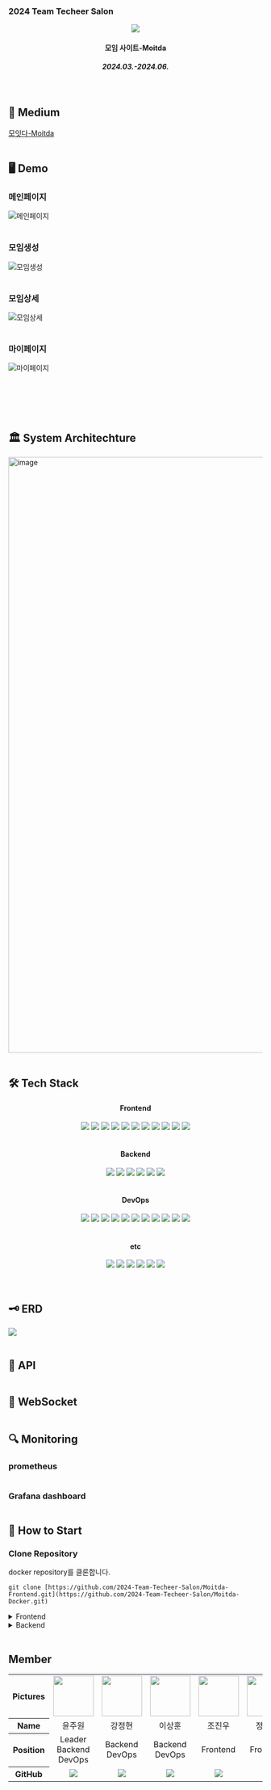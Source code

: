 <h3>2024 Team Techeer Salon</h3>
<div align=center>
<img src="https://i.ibb.co/HqnmmSJ/2024-06-11-10-25-51.png"/>
<h4>모임 사이트-Moitda</h4>
<h5>2024.03.-2024.06.</h5>
</div>
<br />

<h2>📄 Medium</h2>

[모잇다-Moitda]()
<br />
<br />

<h2>🖥️ Demo</h2>
<h3>메인페이지</h3>

![메인페이지](https://)
<br />
<br />

<h3>모임생성</h3>

![모임생성](https://)
<br />
<br />

<h3>모임상세</h3>

![모임상세](https://)
<br />
<br />

<h3>마이페이지</h3>

![마이페이지](https://)
<br />
<br />
<br />
<br />
<br />
<br />

<h2>🏛️ System Architechture</h2>
<img width="1180" alt="image" src="https://github.com/2024-Team-Techeer-Salon/.github/assets/133188752/062b2e70-bc07-4c7a-a00d-8bbf868b06c8">

<br />
<br />

<h2>🛠️ Tech Stack</h2>
<div align=center>
<h4>Frontend</h4>
<img src="https://img.shields.io/badge/Yarn-2C8EBB?style=for-the-badge&logo=yarn&logoColor=white">
<img src="https://img.shields.io/badge/Next.js-000000?style=for-the-badge&logo=next.js&logoColor=white">
<img src="https://img.shields.io/badge/TypeScript-3178C6?style=for-the-badge&logo=typescript&logoColor=white">
<img src="https://img.shields.io/badge/Tailwind_CSS-38B2AC?style=for-the-badge&logo=tailwind-css&logoColor=white">
<img src="https://img.shields.io/badge/Prettier-F7B93E?style=for-the-badge&logo=prettier&logoColor=white">
<img src="https://img.shields.io/badge/ESLint-4B32C3?style=for-the-badge&logo=eslint&logoColor=white">
<img src="https://img.shields.io/badge/Daisy_UI-4992d7?style=for-the-badge&logo=daisyui&logoColor=white">
<img src="https://img.shields.io/badge/MUI-007FFF?style=for-the-badge&logo=mui&logoColor=white">
<img src="https://img.shields.io/badge/React_Query-FF4154?style=for-the-badge&logo=reactquery&logoColor=white">
<img src="https://img.shields.io/badge/Redux_Toolkit-764ABC?style=for-the-badge&logo=redux&logoColor=white">
<img src="https://img.shields.io/badge/React_Hook_Form-EC5990?style=for-the-badge&logo=reacthookform&logoColor=white">

<br />
<br />
<h4>Backend</h4>
<img src="https://img.shields.io/badge/spring_boot-6DB33F?style=for-the-badge&logo=springboot&logoColor=white"/>
<img src="https://img.shields.io/badge/spring_security-6DB33F?style=for-the-badge&logo=springsecurity&logoColor=white">
<img src="https://img.shields.io/badge/Json_Web_Tokens-000000?style=for-the-badge&logo=jsonwebtokens&logoColor=white">
<img src="https://img.shields.io/badge/MySQL-4479A1?style=for-the-badge&logo=mysql&logoColor=white">
<img src="https://img.shields.io/badge/redis-FF4438?style=for-the-badge&logo=redis&logoColor=white">
<img src="https://img.shields.io/badge/Junit5-25A162?style=for-the-badge&logo=junit5&logoColor=white">


<br />
<br />
<h4>DevOps</h4>
<img src="https://img.shields.io/badge/Nginx-009639?style=for-the-badge&logo=nginx&logoColor=white">
<img src="https://img.shields.io/badge/Amazon EC2-FF9900?style=for-the-badge&logo=Amazon EC2&logoColor=white"/>
<img src="https://img.shields.io/badge/Amazon RDS-527FFF?style=for-the-badge&logo=amazonrds&logoColor=white"/>
<img src="https://img.shields.io/badge/AWS_S3-569A31?style=for-the-badge&logo=amazons3&logoColor=white">
<img src="https://img.shields.io/badge/Docker-2496ED?style=for-the-badge&logo=docker&logoColor=white">
<img src="https://img.shields.io/badge/Grafana-F46800?style=for-the-badge&logo=grafana&logoColor=white">
<img src="https://img.shields.io/badge/Prometheus-E6522C?style=for-the-badge&logo=prometheus&logoColor=white">
<img src="https://img.shields.io/badge/GitHub_Actions-2088FF?style=for-the-badge&logo=github-actions&logoColor=white">
<img src="https://img.shields.io/badge/ElasticSearch-005571?style=for-the-badge&logo=elasticsearch&logoColor=white">
<img src="https://img.shields.io/badge/Kibana-005571?style=for-the-badge&logo=kibana&logoColor=white">
<img src="https://img.shields.io/badge/Logstash-005571?style=for-the-badge&logo=logstash&logoColor=white">
<br />
<br />
<h4>etc</h4>
<img src="https://img.shields.io/badge/GitHub-181717?style=for-the-badge&logo=github&logoColor=white">
<img src="https://img.shields.io/badge/Slack-4A154B?style=for-the-badge&logo=slack&logoColor=white">
<img src="https://img.shields.io/badge/Notion-000000?style=for-the-badge&logo=notion&logoColor=white">
<img src="https://img.shields.io/badge/Figma-F24E1E?style=for-the-badge&logo=figma&logoColor=white">
<img src="https://img.shields.io/badge/Postman-FF6C37?style=for-the-badge&logo=postman&logoColor=white">
<img src="https://img.shields.io/badge/Swagger-85EA2D?style=for-the-badge&logo=swagger&logoColor=white">
<br />
<br />
</div>

<br />

<h2>🗝️ ERD</h2>
<img src="https://ifh.cc/g/s59gT5.jpg"/>
<br />
<br />
<h2>📁 API</h2>
<img src=""/>
<br />
<h2>💬 WebSocket</h2>
<img src=""/>
<br />
<h2>🔍 Monitoring</h2>
<h3>prometheus</h3>
<img src=""/>
<h3>Grafana dashboard</h3>
<img src=""/>
<br />
<h2>📓 How to Start</h2>

### Clone Repository
  docker repository를 클론합니다.

    git clone [https://github.com/2024-Team-Techeer-Salon/Moitda-Frontend.git](https://github.com/2024-Team-Techeer-Salon/Moitda-Docker.git)
    
  
<details>
  <summary>Frontend</summary>
  
  ### Install Packages
패키지 설치를 합니다.

      yarn install

  ### Add Environment Files
  환경 파일을 생성해 줍니다.

  #### .env
  
    # kakao map API KEY
    NEXT_PUBLIC_KAKAO_SDK_URL=
            
    # kakao REST API KEY
    NEXT_PUBLIC_KAKAO_REST_API_KEY=
            
    # URL FOR DEVELOPMENT
    NEXT_PUBLIC_BASE_URL=http://localhost:8080

  ### Getting Started
  마지막으로 개발 서버를 열어줍니다.
  
      yarn dev

  ### See Result
  http://localhost:3000 에 접속하여 결과물을 조회합니다.

</details>


<details>
  <summary>Backend</summary>

  ### Install Packages
  설치 가이드 라인(혹시 몰라서 냅둠)


  ### Add Environment Files(.env)
  두 번째로 ./Moitda-Backend 하위에 환경 파일을 생성해 줍니다.

      MYSQL_USER=
      MYSQL_PASSWORD=

      STACK_VERSION=7.10.2

      NAVER_CLIENT_ID==
      NAVER_CLIENT_SECRET==
      NAVER_AUTHENTICATION_METHOD=client_secret_post
      NAVER_REDIRECT_URI=http://localhost:8080/login/oauth2/code/naver
      NAVER_AUTHORIZATION_URL=https://nid.naver.com/oauth2.0/authorize
      NAVER_TOKEN_URL=https://nid.naver.com/oauth2.0/token
      NAVER_USER_INFO_URL=https://openapi.naver.com/v1/nid/me
      NAVER_NAME_ATTRIBUTE=response
      
      KAKAO_CLIENT_ID==
      KAKAO_CLIENT_SECRET==
      KAKAO_AUTHENTICATION_METHOD=client_secret_post
      KAKAO_REDIRECT_URI=http://localhost:8080/login/oauth2/code/kakao
      KAKAO_AUTHORIZATION_URL=https://kauth.kakao.com/oauth/authorize
      KAKAO_TOKEN_URL=https://kauth.kakao.com/oauth/token
      KAKAO_USER_INFO_URL=https://kapi.kakao.com/v2/user/me
      KAKAO_NAME_ATTRIBUTE=
      
      GOOGLE_CLIENT_ID=
      GOOGLE_CLIENT_SECRET=
      GOOGLE_REDIRECT_URI=http://localhost:8080/login/oauth2/code/google
      
      JWT_SECRET_KEY=
      
      AWS_ACCESS_KEY=
      AWS_SECRET_KEY=
      
      AWS_S3_BUCKET_NAME=
      AWS_S3_REGION=
      AWS_S3_BASE_PROFILE_IMAGE_URL=
      AWS_S3_BASE_BANNER_IMAGE_URL=
      
      LOGGING_PATH=
            

    
</details>
<br /> 
<!-- <h2>📂 Directory Structure</h2>

<br />
<br /> -->
<h2>Member</h2>

<table width="1000">
    <thead>
    </thead>
    <tbody>
    <tr>
        <th>Pictures</th>
         <td width="100" align="center">
            <a href="https://github.com/2024-Team-Techeer-Salon/.github/assets/75378429/c9fd95b5-e676-400c-ab75-75b66bd30a16">
                <img src="https://github.com/2024-Team-Techeer-Salon/.github/assets/75378429/c9fd95b5-e676-400c-ab75-75b66bd30a16" width="80" height="80">
            </a>
        </td>
        <td width="100" align="center">
            <a href="https://github.com/Jeonghyeon178">
                <img src="https://github.com/2024-Team-Techeer-Salon/.github/assets/75378429/eb3564a1-9f01-4fa9-8a43-ff44f97c58b4" width="80" height="80">
            </a>
        </td>
        <td width="100" align="center">
            <a href="https://github.com/lsh1215">
                <img src="https://github.com/2024-Team-Techeer-Salon/.github/assets/75378429/ef544592-e67f-4567-9639-b93bc0a138af" width="80" height="80">
            </a>
        </td>
        <td width="100" align="center">
            <a href="https://github.com/jinoo0306">
                <img src="https://github.com/2024-Team-Techeer-Salon/.github/assets/133188752/9ddb363e-29a0-44f8-9731-f04e76e6fd34" width="80" height="80">
            </a>
        </td>
        <td width="100" align="center">
            <a href="https://github.com/jung2941">
                <img src="https://github.com/2024-Team-Techeer-Salon/.github/assets/75378429/262452e5-e421-4ca2-8cc3-dc3b818ec460" width="80" height="80">
            </a>
        </td>
        <td width="100" align="center">
            <a href="https://github.com/Ahnnakyung">
                <img src="https://github.com/2024-Team-Techeer-Salon/.github/assets/75378429/198d76c0-194d-47c3-aa12-c099478bb33a" width="80" height="80">
            </a>
        </td>
    </tr>
    <tr>
        <th>Name</th>
        <td width="100" align="center">윤주원</td>
        <td width="100" align="center">강정현</td>
        <td width="100" align="center">이상훈</td>
        <td width="100" align="center">조진우</td>
        <td width="100" align="center">정유진</td>
        <td width="100" align="center">안나경</td>
    </tr>
    <tr>
        <th>Position</th>
        <td width="10" align="center">
            Leader<br>
            Backend<br>
            DevOps<br>
        </td>
        <td width="100" align="center">
            Backend<br>
            DevOps<br>
        </td>
        <td width="100" align="center">
            Backend<br>
            DevOps<br>
        </td>
        <td width="100" align="center">
            Frontend<br>
        </td>
        <td width="100" align="center">
            Frontend<br>
        </td>
        <td width="100" align="center">
            Frontend<br>
        </td>
    </tr>
    <tr>
        <th>GitHub</th>
        <td width="100" align="center">
            <a href="https://github.com/dleogh476">
                <img src="http://img.shields.io/badge/dleogh476-green?style=social&logo=github"/>
            </a>
        </td>
        <td width="100" align="center">
            <a href="https://github.com/Jeonghyeon178">
                <img src="http://img.shields.io/badge/Jeonghyeon178-green?style=social&logo=github"/>
            </a>
        </td>
        <td width="100" align="center">
            <a href="https://github.com/lsh1215">
                <img src="http://img.shields.io/badge/lsh1215-green?style=social&logo=github"/>
            </a>
        </td>
        <td width="100" align="center">
            <a href="https://github.com/jinoo0306">
                <img src="http://img.shields.io/badge/jinoo0306-green?style=social&logo=github"/>
            </a>
        </td>
        <td width="100" align="center">
            <a href="https://github.com/jung2941">
                <img src="http://img.shields.io/badge/jung2941-green?style=social&logo=github"/>
            </a>
        </td>
        <td width="100" align="center">
            <a href="ttps://github.com/Ahnnakyung">
                <img src="http://img.shields.io/badge/Ahnnakyung-green?style=social&logo=github"/>
            </a>
        </td>
     </tr>
    </tbody>
</table>



<br />
<br />
